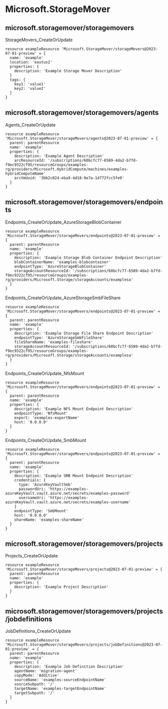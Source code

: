 # Microsoft.StorageMover

## microsoft.storagemover/storagemovers

StorageMovers_CreateOrUpdate
```bicep
resource exampleResource 'Microsoft.StorageMover/storageMovers@2023-07-01-preview' = {
  name: 'example'
  location: 'eastus2'
  properties: {
    description: 'Example Storage Mover Description'
  }
  tags: {
    key1: 'value1'
    key2: 'value2'
  }
}
```

## microsoft.storagemover/storagemovers/agents

Agents_CreateOrUpdate
```bicep
resource exampleResource 'Microsoft.StorageMover/storageMovers/agents@2023-07-01-preview' = {
  parent: parentResource 
  name: 'example'
  properties: {
    description: 'Example Agent Description'
    arcResourceId: '/subscriptions/60bcfc77-6589-4da2-b7fd-f9ec9322cf95/resourceGroups/examples-rg/providers/Microsoft.HybridCompute/machines/examples-hybridComputeName'
    arcVmUuid: '3bb2c024-eba9-4d18-9e7a-1d772fcc5fe9'
  }
}
```

## microsoft.storagemover/storagemovers/endpoints

Endpoints_CreateOrUpdate_AzureStorageBlobContainer
```bicep
resource exampleResource 'Microsoft.StorageMover/storageMovers/endpoints@2023-07-01-preview' = {
  parent: parentResource 
  name: 'example'
  properties: {
    description: 'Example Storage Blob Container Endpoint Description'
    blobContainerName: 'examples-blobcontainer'
    endpointType: 'AzureStorageBlobContainer'
    storageAccountResourceId: '/subscriptions/60bcfc77-6589-4da2-b7fd-f9ec9322cf95/resourceGroups/examples-rg/providers/Microsoft.Storage/storageAccounts/examplesa'
  }
}
```

Endpoints_CreateOrUpdate_AzureStorageSmbFileShare
```bicep
resource exampleResource 'Microsoft.StorageMover/storageMovers/endpoints@2023-07-01-preview' = {
  parent: parentResource 
  name: 'example'
  properties: {
    description: 'Example Storage File Share Endpoint Description'
    endpointType: 'AzureStorageSmbFileShare'
    fileShareName: 'examples-fileshare'
    storageAccountResourceId: '/subscriptions/60bcfc77-6589-4da2-b7fd-f9ec9322cf95/resourceGroups/examples-rg/providers/Microsoft.Storage/storageAccounts/examplesa'
  }
}
```

Endpoints_CreateOrUpdate_NfsMount
```bicep
resource exampleResource 'Microsoft.StorageMover/storageMovers/endpoints@2023-07-01-preview' = {
  parent: parentResource 
  name: 'example'
  properties: {
    description: 'Example NFS Mount Endpoint Description'
    endpointType: 'NfsMount'
    export: 'examples-exportName'
    host: '0.0.0.0'
  }
}
```

Endpoints_CreateOrUpdate_SmbMount
```bicep
resource exampleResource 'Microsoft.StorageMover/storageMovers/endpoints@2023-07-01-preview' = {
  parent: parentResource 
  name: 'example'
  properties: {
    description: 'Example SMB Mount Endpoint Description'
    credentials: {
      type: 'AzureKeyVaultSmb'
      passwordUri: 'https://examples-azureKeyVault.vault.azure.net/secrets/examples-password'
      usernameUri: 'https://examples-azureKeyVault.vault.azure.net/secrets/examples-username'
    }
    endpointType: 'SmbMount'
    host: '0.0.0.0'
    shareName: 'examples-shareName'
  }
}
```

## microsoft.storagemover/storagemovers/projects

Projects_CreateOrUpdate
```bicep
resource exampleResource 'Microsoft.StorageMover/storageMovers/projects@2023-07-01-preview' = {
  parent: parentResource 
  name: 'example'
  properties: {
    description: 'Example Project Description'
  }
}
```

## microsoft.storagemover/storagemovers/projects/jobdefinitions

JobDefinitions_CreateOrUpdate
```bicep
resource exampleResource 'Microsoft.StorageMover/storageMovers/projects/jobDefinitions@2023-07-01-preview' = {
  parent: parentResource 
  name: 'example'
  properties: {
    description: 'Example Job Definition Description'
    agentName: 'migration-agent'
    copyMode: 'Additive'
    sourceName: 'examples-sourceEndpointName'
    sourceSubpath: '/'
    targetName: 'examples-targetEndpointName'
    targetSubpath: '/'
  }
}
```
